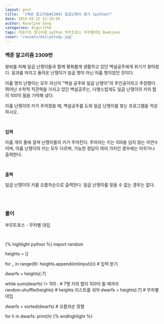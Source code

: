```yaml
---
layout: post
title:  "[백준 알고리즘#2309] 일곱난쟁이 찾기 (python)"
date: 2019-03-22 12:19:59
author: Roseline Song
categories: Algorithm
tags: 자료구조 알고리즘 python 부르트포스 무차별대입 Baekjoon
cover: "/assets/dailystudy.jpg"
---
```


### 백준 알고리즘 2309번

왕비를 피해 일곱 난쟁이들과 함께 평화롭게 생활하고 있던 백설공주에게 위기가 찾아왔다. 일과를 마치고 돌아온 난쟁이가 일곱 명이 아닌 아홉 명이었던 것이다.

아홉 명의 난쟁이는 모두 자신이 "백설 공주와 일곱 난쟁이"의 주인공이라고 주장했다. 뛰어난 수학적 직관력을 가지고 있던 백설공주는, 다행스럽게도 일곱 난쟁이의 키의 합이 100이 됨을 기억해 냈다.

아홉 난쟁이의 키가 주어졌을 때, 백설공주를 도와 일곱 난쟁이를 찾는 프로그램을 작성하시오.

<br>

**입력**

아홉 개의 줄에 걸쳐 난쟁이들의 키가 주어진다. 주어지는 키는 100을 넘지 않는 자연수이며, 아홉 난쟁이의 키는 모두 다르며, 가능한 정답이 여러 가지인 경우에는 아무거나 출력한다.

<br>

**출력**

일곱 난쟁이의 키를 오름차순으로 출력한다. 일곱 난쟁이를 찾을 수 없는 경우는 없다.

<br>
<br>

### 풀이 

부르트포스 - 무차별 대입

<br>

{% highlight python %}
import random

heights = []

for _ in range(9):
    heights.append(int(input())) # 입력 받기

dwarfs = heights[:7]

while sum(dwarfs) != 100 : # 7명 키의 합이 100이 될 때까지
    random.shuffle(heights) # heights 리스트를 섞어
    dwarfs = heights[:7] # 무차별 대입
    
dwarfs = sorted(dwarfs) # 오름차순 정렬

for h in dwarfs:
    print(h)
{% endhighlight %}
